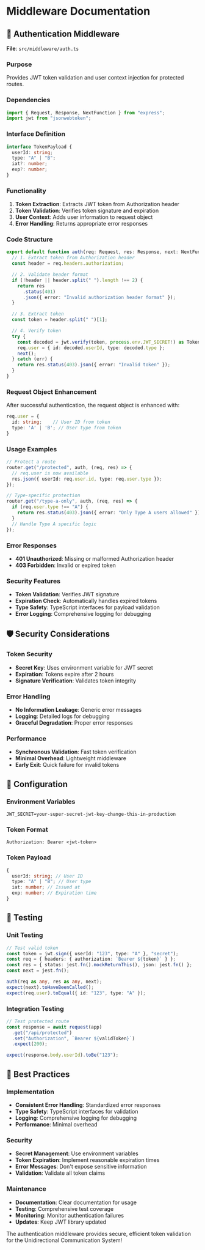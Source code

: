 # Middleware Documentation

## 🔐 **Authentication Middleware**

**File**: `src/middleware/auth.ts`

### **Purpose**

Provides JWT token validation and user context injection for protected routes.

### **Dependencies**

```typescript
import { Request, Response, NextFunction } from "express";
import jwt from "jsonwebtoken";
```

### **Interface Definition**

```typescript
interface TokenPayload {
  userId: string;
  type: "A" | "B";
  iat?: number;
  exp?: number;
}
```

### **Functionality**

1. **Token Extraction**: Extracts JWT token from Authorization header
2. **Token Validation**: Verifies token signature and expiration
3. **User Context**: Adds user information to request object
4. **Error Handling**: Returns appropriate error responses

### **Code Structure**

```typescript
export default function auth(req: Request, res: Response, next: NextFunction) {
  // 1. Extract token from Authorization header
  const header = req.headers.authorization;

  // 2. Validate header format
  if (!header || header.split(" ").length !== 2) {
    return res
      .status(401)
      .json({ error: "Invalid authorization header format" });
  }

  // 3. Extract token
  const token = header.split(" ")[1];

  // 4. Verify token
  try {
    const decoded = jwt.verify(token, process.env.JWT_SECRET!) as TokenPayload;
    req.user = { id: decoded.userId, type: decoded.type };
    next();
  } catch (err) {
    return res.status(403).json({ error: "Invalid token" });
  }
}
```

### **Request Object Enhancement**

After successful authentication, the request object is enhanced with:

```typescript
req.user = {
  id: string;    // User ID from token
  type: 'A' | 'B'; // User type from token
}
```

### **Usage Examples**

```typescript
// Protect a route
router.get("/protected", auth, (req, res) => {
  // req.user is now available
  res.json({ userId: req.user.id, type: req.user.type });
});

// Type-specific protection
router.get("/type-a-only", auth, (req, res) => {
  if (req.user.type !== "A") {
    return res.status(403).json({ error: "Only Type A users allowed" });
  }
  // Handle Type A specific logic
});
```

### **Error Responses**

- **401 Unauthorized**: Missing or malformed Authorization header
- **403 Forbidden**: Invalid or expired token

### **Security Features**

- **Token Validation**: Verifies JWT signature
- **Expiration Check**: Automatically handles expired tokens
- **Type Safety**: TypeScript interfaces for payload validation
- **Error Logging**: Comprehensive logging for debugging

## 🛡️ **Security Considerations**

### **Token Security**

- **Secret Key**: Uses environment variable for JWT secret
- **Expiration**: Tokens expire after 2 hours
- **Signature Verification**: Validates token integrity

### **Error Handling**

- **No Information Leakage**: Generic error messages
- **Logging**: Detailed logs for debugging
- **Graceful Degradation**: Proper error responses

### **Performance**

- **Synchronous Validation**: Fast token verification
- **Minimal Overhead**: Lightweight middleware
- **Early Exit**: Quick failure for invalid tokens

## 🔧 **Configuration**

### **Environment Variables**

```env
JWT_SECRET=your-super-secret-jwt-key-change-this-in-production
```

### **Token Format**

```
Authorization: Bearer <jwt-token>
```

### **Token Payload**

```typescript
{
  userId: string; // User ID
  type: "A" | "B"; // User type
  iat: number; // Issued at
  exp: number; // Expiration time
}
```

## 🧪 **Testing**

### **Unit Testing**

```typescript
// Test valid token
const token = jwt.sign({ userId: "123", type: "A" }, "secret");
const req = { headers: { authorization: `Bearer ${token}` } };
const res = { status: jest.fn().mockReturnThis(), json: jest.fn() };
const next = jest.fn();

auth(req as any, res as any, next);
expect(next).toHaveBeenCalled();
expect(req.user).toEqual({ id: "123", type: "A" });
```

### **Integration Testing**

```typescript
// Test protected route
const response = await request(app)
  .get("/api/protected")
  .set("Authorization", `Bearer ${validToken}`)
  .expect(200);

expect(response.body.userId).toBe("123");
```

## 🚀 **Best Practices**

### **Implementation**

- **Consistent Error Handling**: Standardized error responses
- **Type Safety**: TypeScript interfaces for validation
- **Logging**: Comprehensive logging for debugging
- **Performance**: Minimal overhead

### **Security**

- **Secret Management**: Use environment variables
- **Token Expiration**: Implement reasonable expiration times
- **Error Messages**: Don't expose sensitive information
- **Validation**: Validate all token claims

### **Maintenance**

- **Documentation**: Clear documentation for usage
- **Testing**: Comprehensive test coverage
- **Monitoring**: Monitor authentication failures
- **Updates**: Keep JWT library updated

The authentication middleware provides secure, efficient token validation for the Unidirectional Communication System!
